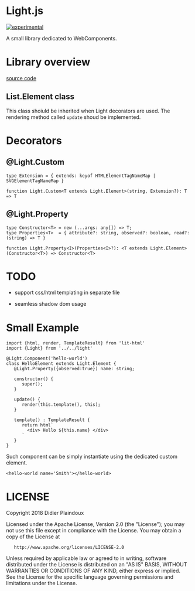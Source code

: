 # Light.js

[![experimental](http://badges.github.io/stability-badges/dist/experimental.svg)](http://github.com/badges/stability-badges)

A small library dedicated to WebComponents.

# Library overview

[source code](https://github.com/d-plaindoux/light.js/blob/master/src/light/index.ts)

## List.Element class

This class shoiuld be inherited when Light decorators are used.
The rendering method called `update` shoud be implemented.

# Decorators

## @Light.Custom 

```
type Extension = { extends: keyof HTMLElementTagNameMap | SVGElementTagNameMap }

function Light.Custom<T extends Light.Element>(string, Extension?): T => T 
```

## @Light.Property

```
type Constructor<T> = new (...args: any[]) => T;
type Properties<T>  = { attribute?: string, observed?: boolean, read?: (string) => T }

function Light.Property<I>(Properties<I>?): <T extends Light.Element>(Constructor<T>) => Constructor<T>
```

# TODO

- support css/html templating in separate file 

- seamless shadow dom usage 

# Small Example

```
import {html, render, TemplateResult} from 'lit-html'
import {Light} from '../../light'

@Light.Component('hello-world')
class HelloElement extends Light.Element {
   @Light.Property({observed:true}) name: string;
   
   constructor() {
      super();
   }
   
   update() {
      render(this.template(), this);
   }
   
   template() : TemplateResult {
      return html`
        <div> Hello ${this.name} </div>
      `
   }
}
```

Such component can be simply instantiate using the dedicated custom element. 

```
<hello-world name='Smith'></hello-world>
``` 

# LICENSE

Copyright 2018 Didier Plaindoux

   Licensed under the Apache License, Version 2.0 (the "License");
   you may not use this file except in compliance with the License.
   You may obtain a copy of the License at

       http://www.apache.org/licenses/LICENSE-2.0

   Unless required by applicable law or agreed to in writing, software
   distributed under the License is distributed on an "AS IS" BASIS,
   WITHOUT WARRANTIES OR CONDITIONS OF ANY KIND, either express or implied.
   See the License for the specific language governing permissions and
   limitations under the License.
